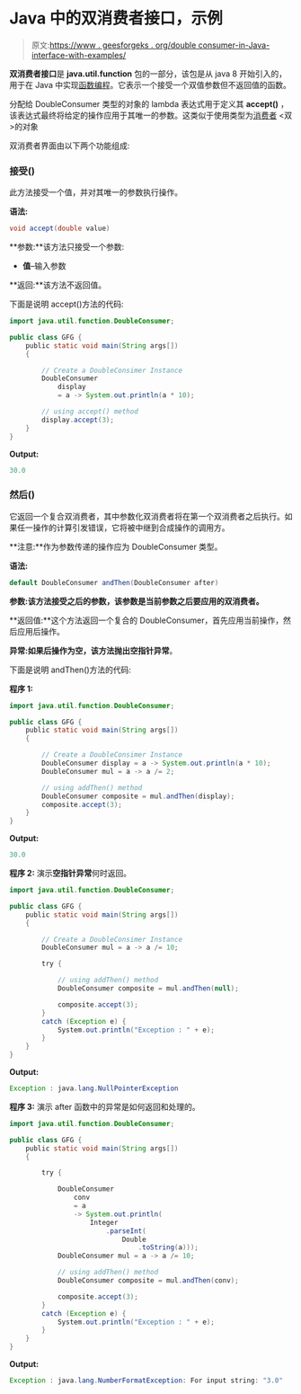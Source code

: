 # Java 中的双消费者接口，示例

> 原文:[https://www . geesforgeks . org/double consumer-in-Java-interface-with-examples/](https://www.geeksforgeeks.org/doubleconsumer-interface-in-java-with-examples/)

**双消费者接口**是 **java.util.function** 包的一部分，该包是从 java 8 开始引入的，用于在 Java 中实现[函数编程](https://www.geeksforgeeks.org/functional-programming-paradigm/)。它表示一个接受一个双值参数但不返回值的函数。

分配给 DoubleConsumer 类型的对象的 lambda 表达式用于定义其 **accept()** ，该表达式最终将给定的操作应用于其唯一的参数。这类似于使用类型为[消费者](https://www.geeksforgeeks.org/java-8-consumer-interface-in-java-with-examples/) <双>的对象

双消费者界面由以下两个功能组成:

### 接受()

此方法接受一个值，并对其唯一的参数执行操作。

**语法:**

```java
void accept(double value)
```

**参数:**该方法只接受一个参数:

*   **值**–输入参数

**返回:**该方法不返回值。

下面是说明 accept()方法的代码:

```java
import java.util.function.DoubleConsumer;

public class GFG {
    public static void main(String args[])
    {

        // Create a DoubleConsimer Instance
        DoubleConsumer
            display
            = a -> System.out.println(a * 10);

        // using accept() method
        display.accept(3);
    }
}
```

**Output:**

```java
30.0

```

### 然后()

它返回一个复合双消费者，其中参数化双消费者将在第一个双消费者之后执行。如果任一操作的计算引发错误，它将被中继到合成操作的调用方。

**注意:**作为参数传递的操作应为 DoubleConsumer 类型。

**语法:**

```java
default DoubleConsumer andThen(DoubleConsumer after)
```

**参数:**该方法接受之后的参数**，该参数是当前参数之后要应用的双消费者。**

**返回值:**这个方法返回一个复合的 DoubleConsumer，首先应用当前操作，然后应用后操作。

**异常:**如果后操作为空，该方法抛出**空指针异常**。

下面是说明 andThen()方法的代码:

**程序 1:**

```java
import java.util.function.DoubleConsumer;

public class GFG {
    public static void main(String args[])
    {

        // Create a DoubleConsimer Instance
        DoubleConsumer display = a -> System.out.println(a * 10);
        DoubleConsumer mul = a -> a /= 2;

        // using addThen() method
        DoubleConsumer composite = mul.andThen(display);
        composite.accept(3);
    }
}
```

**Output:**

```java
30.0

```

**程序 2:** 演示**空指针异常**何时返回。

```java
import java.util.function.DoubleConsumer;

public class GFG {
    public static void main(String args[])
    {

        // Create a DoubleConsimer Instance
        DoubleConsumer mul = a -> a /= 10;

        try {

            // using addThen() method
            DoubleConsumer composite = mul.andThen(null);

            composite.accept(3);
        }
        catch (Exception e) {
            System.out.println("Exception : " + e);
        }
    }
}
```

**Output:**

```java
Exception : java.lang.NullPointerException

```

**程序 3:** 演示 after 函数中的异常是如何返回和处理的。

```java
import java.util.function.DoubleConsumer;

public class GFG {
    public static void main(String args[])
    {

        try {

            DoubleConsumer
                conv
                = a
                -> System.out.println(
                    Integer
                        .parseInt(
                            Double
                                .toString(a)));
            DoubleConsumer mul = a -> a /= 10;

            // using addThen() method
            DoubleConsumer composite = mul.andThen(conv);

            composite.accept(3);
        }
        catch (Exception e) {
            System.out.println("Exception : " + e);
        }
    }
}
```

**Output:**

```java
Exception : java.lang.NumberFormatException: For input string: "3.0"

```